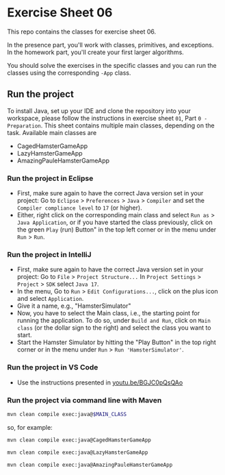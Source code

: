 # Exercise Sheet 06

This repo contains the classes for exercise sheet 06.

In the presence part, you'll work with classes, primitives, and exceptions.  
In the homework part, you'll create your first larger algorithms.

You should solve the exercises in the specific classes and you can run the classes using the corresponding `-App` class.

## Run the project

To install Java, set up your IDE and clone the repository into your workspace, please follow the instructions in exercise sheet `01`, Part `0 - Preparation`.
This sheet contains multiple main classes, depending on the task. Available main classes are

- CagedHamsterGameApp
- LazyHamsterGameApp
- AmazingPauleHamsterGameApp

### Run the project in Eclipse
- First, make sure again to have the correct Java version set in your project: Go to `Eclipse` > `Preferences` > `Java` > `Compiler` and set the `Compiler compliance level` to `17` (or higher).
- Either, right click on the corresponding main class and select `Run as` > `Java Application`, or if you have started the class previously, click on the green `Play` (run) Button" in the top left corner or in the menu under `Run` > `Run`.

### Run the project in IntelliJ
- First, make sure again to have the correct Java version set in your project: Go to `File` > `Project Structure...` In `Project Settings` > `Project` > `SDK` select `Java 17`.
- In the menu, Go to `Run` > `Edit Configurations...`, click on the plus icon and select `Application`.
- Give it a name, e.g., "HamsterSimulator"
- Now, you have to select the Main class, i.e., the starting point for running the application. To do so, under `Build and Run`, click on `Main class` (or the dollar sign to the right) and select the class you want to start.
- Start the Hamster Simulator by hitting the "Play Button" in the top right corner or in the menu under `Run` > `Run 'HamsterSimulator'`.

### Run the project in VS Code
- Use the instructions presented in [youtu.be/BGJC0pQsQAo](https://youtu.be/BGJC0pQsQAo)

### Run the project via command line with Maven

  ```sh
  mvn clean compile exec:java@$MAIN_CLASS
  ```
   
  so, for example:
  ```sh
  mvn clean compile exec:java@CagedHamsterGameApp
  ```
  ```sh
  mvn clean compile exec:java@LazyHamsterGameApp
  ```
  ```sh
  mvn clean compile exec:java@AmazingPauleHamsterGameApp
  ```
